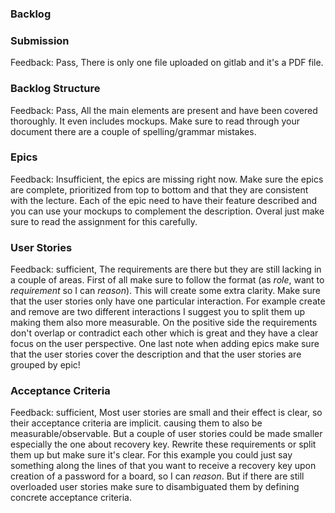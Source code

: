 ### Backlog

### Submission

Feedback: Pass, There is only one file uploaded on gitlab and it's a PDF file.

### Backlog Structure

Feedback: Pass, All the main elements are present and have been covered thoroughly. It even includes mockups. Make sure to read through your document there are a couple of spelling/grammar mistakes.

### Epics

Feedback: Insufficient, the epics are missing right now. Make sure the epics are complete, prioritized from top to bottom and that they are consistent with the lecture. Each of the epic need to have their feature described and you can use your mockups to complement the description. Overal just make sure to read the assignment for this carefully.

### User Stories

Feedback: sufficient, The requirements are there but they are still lacking in a couple of areas. First of all make sure to follow the format (as *role*, want to *requirement* so I can *reason*). This will create some extra clarity. Make sure that the user stories only have one particular interaction. For example create and remove are two different interactions I suggest you to split them up making them also more measurable. On the positive side the requirements don't overlap or contradict each other which is great and they have a clear focus on the user perspective. One last note when adding epics make sure that the user stories cover the description and that the user stories are grouped by epic! 

### Acceptance Criteria

Feedback: sufficient, Most user stories are small and their effect is clear, so their acceptance criteria are implicit. causing them to also be measurable/observable. But a couple of user stories could be made smaller especially the one about recovery key. Rewrite these requirements or split them up but make sure it's clear. For this example you could just say something along the lines of that you want to receive a recovery key upon creation of a password for a board, so I can *reason*. But if there are still overloaded user stories make sure to disambiguated them by defining concrete acceptance criteria.

